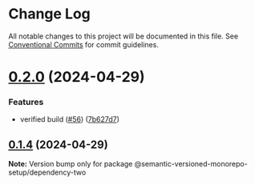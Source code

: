 # Change Log

All notable changes to this project will be documented in this file.
See [Conventional Commits](https://conventionalcommits.org) for commit guidelines.

# [0.2.0](https://github.com/gbublys/semantic-versioned-monorepo-setup/compare/@semantic-versioned-monorepo-setup/dependency-two@0.1.4...@semantic-versioned-monorepo-setup/dependency-two@0.2.0) (2024-04-29)


### Features

* verified build ([#56](https://github.com/gbublys/semantic-versioned-monorepo-setup/issues/56)) ([7b627d7](https://github.com/gbublys/semantic-versioned-monorepo-setup/commit/7b627d76dade970a30d95f92fc17e5a4b4321193))





## [0.1.4](https://github.com/gbublys/semantic-versioned-monorepo-setup/compare/@semantic-versioned-monorepo-setup/dependency-two@0.1.3...@semantic-versioned-monorepo-setup/dependency-two@0.1.4) (2024-04-29)

**Note:** Version bump only for package @semantic-versioned-monorepo-setup/dependency-two
